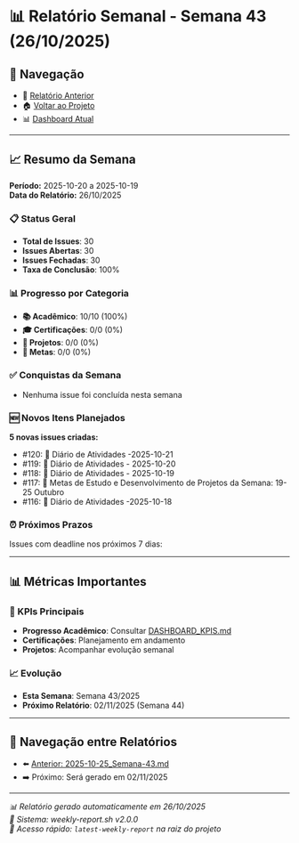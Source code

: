 # 📊 Relatório Semanal - Semana 43 (26/10/2025)

## 🔗 Navegação
- 📄 [Relatório Anterior](./2025-10-25_Semana-43.md)
- 🏠 [Voltar ao Projeto](../../README.md)
- 📊 [Dashboard Atual](../../DASHBOARD_KPIS.md)

---

## 📈 Resumo da Semana
**Período:** 2025-10-20 a 2025-10-19  
**Data do Relatório:** 26/10/2025

### 📋 Status Geral
- **Total de Issues**: 30
- **Issues Abertas**: 30  
- **Issues Fechadas**: 30
- **Taxa de Conclusão**: 100%

### 📊 Progresso por Categoria
- **📚 Acadêmico**: 10/10 (100%)
- **🎓 Certificações**: 0/0 (0%)
- **🚀 Projetos**: 0/0 (0%)
- **🎯 Metas**: 0/0 (0%)

### ✅ Conquistas da Semana
- Nenhuma issue foi concluída nesta semana

### 🆕 Novos Itens Planejados
**5 novas issues criadas:**
- #120: 📝 Diário de Atividades -2025-10-21
- #119: 📝 Diário de Atividades - 2025-10-20
- #118: 📝 Diário de Atividades - 2025-10-19
- #117: 🎯 Metas de Estudo e Desenvolvimento de Projetos da Semana: 19-25 Outubro
- #116: 📝 Diário de Atividades -2025-10-18

### ⏰ Próximos Prazos
Issues com deadline nos próximos 7 dias:

---

## 📊 Métricas Importantes

### 🎯 KPIs Principais
- **Progresso Acadêmico**: Consultar [DASHBOARD_KPIS.md](../../DASHBOARD_KPIS.md)
- **Certificações**: Planejamento em andamento
- **Projetos**: Acompanhar evolução semanal

### 📈 Evolução
- **Esta Semana**: Semana 43/2025
- **Próximo Relatório**: 02/11/2025 (Semana 44)

---

## 🔄 Navegação entre Relatórios
- ⬅️ [Anterior: 2025-10-25_Semana-43.md](./2025-10-25_Semana-43.md)
- ➡️ Próximo: Será gerado em 02/11/2025

---

*📊 Relatório gerado automaticamente em 26/10/2025*  
*🤖 Sistema: weekly-report.sh v2.0.0*  
*🔗 Acesso rápido: `latest-weekly-report` na raiz do projeto*

